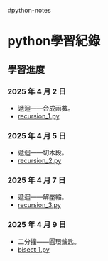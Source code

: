 #python-notes
# python學習紀錄

## 學習進度
### 2025 年 4 月 2 日
- 遞迴——合成函數。
- [recursion_1.py](recursion_1.py)
### 2025 年 4 月 5 日
- 遞迴——切木段。
- [recursion_2.py](recursion_2.py)
### 2025 年 4 月 7 日
- 遞迴——解壓縮。
- [recursion_3.py](recursion_3.py)
### 2025 年 4 月 9 日
- 二分搜——圓環鑰匙。
- [bisect_1.py](bisect_1.py)
